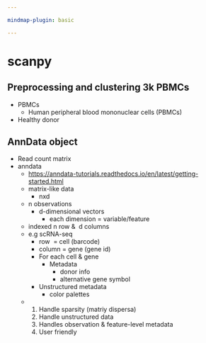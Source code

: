 ```yaml
---

mindmap-plugin: basic

---
```


# scanpy

## Preprocessing and clustering 3k PBMCs
- PBMCs
   - Human peripheral blood mononuclear cells (PBMCs)
- Healthy donor

## AnnData object
- Read count matrix
- anndata
   - https://anndata-tutorials.readthedocs.io/en/latest/getting-started.html
   - matrix-like data
      - nxd
   - n observations
      - d-dimensional vectors
         - each dimension = variable/feature
   - indexed n row &  d columns
   - e.g scRNA-seq
      - row  = cell (barcode)
      - column = gene (gene id)
      - For each cell & gene
         - Metadata
            - donor info
            - alternative gene symbol
      - Unstructured metadata
         - color palettes
   - 1. Handle sparsity (matriy dispersa)
      2. Handle unstructured data
      3. Handles observation & feature-level metadata
      4. User friendly